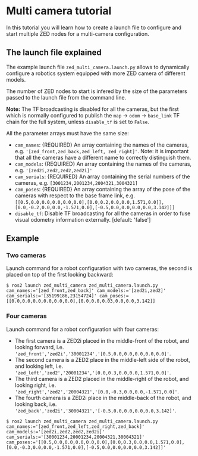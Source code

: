 # Multi camera tutorial

In this tutorial you will learn how to create a launch file to configure and start multiple ZED nodes 
for a multi-camera configuration.

## The launch file explained

The example launch file `zed_multi_camera.launch.py` allows to dynamically configure a robotics system equipped with more ZED camera of different models.

The number of ZED nodes to start is infered by the size of the parameters passed to the launch file from the command line. 

**Note:** The TF broadcasting is disabled for all the cameras, but the first which is normally configured to publish the `map` -> `odom` -> `base_link` TF chain for the full system, unless `disable_tf` is set to `False`.

All the parameter arrays must have the same size:

* `cam_names`: {REQUIRED} An array containing the names of the cameras, e.g. `'[zed_front,zed_back,zed_left, zed_right]'`. Note: it is important that all the cameras have a different name to correctly distinguish them.
* `cam_models`: {REQUIRED} An array containing the names of the cameras, e.g. `'[zed2i,zed2,zed2,zed2i]'`
* `cam_serials`: {REQUIRED} An array containing the serial numbers of the cameras, e.g. `[3001234,2001234,2004321,3004321]`
* `cam_poses`: {REQUIRED} An array containing the array of the pose of the cameras with respect to the base frame link, e.g. `[[0.5,0.0,0.0,0.0,0.0,0.0],[0.0,0.2,0.0,0.0,1.571,0.0]],[0.0,-0.2,0.0,0.0,-1.571,0.0],[-0.5,0.0,0.0,0.0,0.0,3.142]]]`
* `disable_tf`: Disable TF broadcasting for all the cameras in order to fuse visual odometry information externally. [default: 'false']

## Example

### Two cameras

Launch command for a robot configuration with two cameras, the second is placed on top of the first looking backward:

    $ ros2 launch zed_multi_camera zed_multi_camera.launch.py cam_names:='[zed_front,zed_back]' cam_models:='[zed2i,zed2]' cam_serials:='[35199186,23154724]' cam_poses:=[[0.0,0.0,0.0,0.0,0.0,0.0],[0.0,0.0,0.03,0.0,0.0,3.142]]

### Four cameras

Launch command for a robot configuration with four cameras:

* The first camera is a ZED2i placed in the middle-front of the robot, and looking forward, i.e. `'zed_front','zed2i','30001234','[0.5,0.0,0.0,0.0,0.0,0.0]'`.
* The second camera is a ZED2 place in the middle-left side of the robot, and looking left, i.e. `'zed_left','zed2','20001234','[0.0,0.3,0.0,0.0,1.571,0.0]'`.
* The third camera is a ZED2 placed in the middle-right of the robot, and looking right, i.e. `'zed_right','zed2','20004321','[0.0,-0.3,0.0,0.0,-1.571,0.0]'`.
* The fourth camera is a ZED2i place in the middle-back of the robot, and looking back, i.e. `'zed_back','zed2i','30004321','[-0.5,0.0,0.0,0.0,0.0,3.142]'`.


```
$ ros2 launch zed_multi_camera zed_multi_camera.launch.py cam_names:='[zed_front,zed_left,zed_right,zed_back]' cam_models:='[zed2i,zed2,zed2,zed2i]' cam_serials:='[30001234,20001234,20004321,30004321]' cam_poses:='[[0.5,0.0,0.0,0.0,0.0,0.0],[0.0,0.3,0.0,0.0,1.571,0.0],[0.0,-0.3,0.0,0.0,-1.571,0.0],[-0.5,0.0,0.0,0.0,0.0,3.142]]'
```




